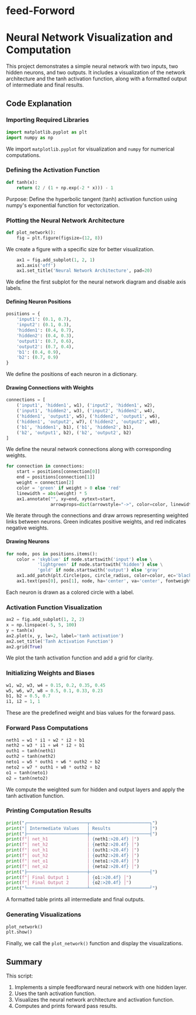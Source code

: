 # feed-Forword
# Neural Network Visualization and Computation

This project demonstrates a simple neural network with two inputs, two hidden neurons, and two outputs. It includes a visualization of the network architecture and the tanh activation function, along with a formatted output of intermediate and final results.

## Code Explanation

### Importing Required Libraries
```python
import matplotlib.pyplot as plt
import numpy as np
```
We import `matplotlib.pyplot` for visualization and `numpy` for numerical computations.

### Defining the Activation Function
```python
def tanh(x):
    return (2 / (1 + np.exp(-2 * x))) - 1
```
Purpose: Define the hyperbolic tangent (tanh) activation function using numpy's exponential function for vectorization.

### Plotting the Neural Network Architecture
```python
def plot_network():
    fig = plt.figure(figsize=(12, 8))
```
We create a figure with a specific size for better visualization.

```python
    ax1 = fig.add_subplot(1, 2, 1)
    ax1.axis('off')
    ax1.set_title('Neural Network Architecture', pad=20)
```
We define the first subplot for the neural network diagram and disable axis labels.

#### Defining Neuron Positions
```python
positions = {
    'input1': (0.1, 0.7),
    'input2': (0.1, 0.3),
    'hidden1': (0.4, 0.7),
    'hidden2': (0.4, 0.3),
    'output1': (0.7, 0.6),
    'output2': (0.7, 0.4),
    'b1': (0.4, 0.9),
    'b2': (0.7, 0.9)
}
```
We define the positions of each neuron in a dictionary.

#### Drawing Connections with Weights
```python
connections = [
    ('input1', 'hidden1', w1), ('input2', 'hidden1', w2),
    ('input1', 'hidden2', w3), ('input2', 'hidden2', w4),
    ('hidden1', 'output1', w5), ('hidden2', 'output1', w6),
    ('hidden1', 'output2', w7), ('hidden2', 'output2', w8),
    ('b1', 'hidden1', b1), ('b1', 'hidden2', b1),
    ('b2', 'output1', b2), ('b2', 'output2', b2)
]
```
We define the neural network connections along with corresponding weights.

```python
for connection in connections:
    start = positions[connection[0]]
    end = positions[connection[1]]
    weight = connection[2]
    color = 'green' if weight > 0 else 'red'
    linewidth = abs(weight) * 5
    ax1.annotate("", xy=end, xytext=start,
                 arrowprops=dict(arrowstyle="->", color=color, linewidth=linewidth, alpha=0.7))
```
We iterate through the connections and draw arrows representing weighted links between neurons. Green indicates positive weights, and red indicates negative weights.

#### Drawing Neurons
```python
for node, pos in positions.items():
    color = 'skyblue' if node.startswith('input') else \
            'lightgreen' if node.startswith('hidden') else \
            'gold' if node.startswith('output') else 'gray'
    ax1.add_patch(plt.Circle(pos, circle_radius, color=color, ec='black', lw=2))
    ax1.text(pos[0], pos[1], node, ha='center', va='center', fontweight='bold')
```
Each neuron is drawn as a colored circle with a label.

### Activation Function Visualization
```python
ax2 = fig.add_subplot(1, 2, 2)
x = np.linspace(-5, 5, 100)
y = tanh(x)
ax2.plot(x, y, lw=2, label='tanh activation')
ax2.set_title('Tanh Activation Function')
ax2.grid(True)
```
We plot the tanh activation function and add a grid for clarity.

### Initializing Weights and Biases
```python
w1, w2, w3, w4 = 0.15, 0.2, 0.35, 0.45
w5, w6, w7, w8 = 0.5, 0.1, 0.33, 0.23
b1, b2 = 0.5, 0.7
i1, i2 = 1, 1
```
These are the predefined weight and bias values for the forward pass.

### Forward Pass Computations
```python
neth1 = w1 * i1 + w2 * i2 + b1
neth2 = w3 * i1 + w4 * i2 + b1
outh1 = tanh(neth1)
outh2 = tanh(neth2)
neto1 = w5 * outh1 + w6 * outh2 + b2
neto2 = w7 * outh1 + w8 * outh2 + b2
o1 = tanh(neto1)
o2 = tanh(neto2)
```
We compute the weighted sum for hidden and output layers and apply the tanh activation function.

### Printing Computation Results
```python
print("┌───────────────────────┬───────────────────────┐")
print("│ Intermediate Values   │ Results               │")
print("├───────────────────────┼───────────────────────┤")
print(f"│ net_h1               │ {neth1:>20.4f} │")
print(f"│ net_h2               │ {neth2:>20.4f} │")
print(f"│ out_h1               │ {outh1:>20.4f} │")
print(f"│ out_h2               │ {outh2:>20.4f} │")
print(f"│ net_o1               │ {neto1:>20.4f} │")
print(f"│ net_o2               │ {neto2:>20.4f} │")
print("├───────────────────────┼───────────────────────┤")
print(f"│ Final Output 1       │ {o1:>20.4f} │")
print(f"│ Final Output 2       │ {o2:>20.4f} │")
print("└───────────────────────┴───────────────────────┘")
```
A formatted table prints all intermediate and final outputs.

### Generating Visualizations
```python
plot_network()
plt.show()
```
Finally, we call the `plot_network()` function and display the visualizations.

## Summary
This script:
1. Implements a simple feedforward neural network with one hidden layer.
2. Uses the tanh activation function.
3. Visualizes the neural network architecture and activation function.
4. Computes and prints forward pass results.



